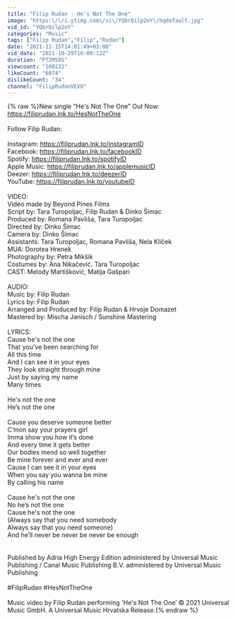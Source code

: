```yaml
---
title: "Filip Rudan - He's Not The One"
image: "https:\/\/i.ytimg.com\/vi\/YQbrQilp2oY\/hqdefault.jpg"
vid_id: "YQbrQilp2oY"
categories: "Music"
tags: ["Filip Rudan","Filip","Rudan"]
date: "2021-11-15T14:01:49+03:00"
vid_date: "2021-10-29T16:00:12Z"
duration: "PT2M58S"
viewcount: "100232"
likeCount: "6074"
dislikeCount: "34"
channel: "FilipRudanVEVO"
---
```

{% raw %}New single “He's Not The One” Out Now: <a rel="nofollow" target="blank" href="https://filiprudan.lnk.to/HesNotTheOne">https://filiprudan.lnk.to/HesNotTheOne</a><br /><br />Follow Filip Rudan:<br /><br />Instagram: <a rel="nofollow" target="blank" href="https://filiprudan.lnk.to/instagramID">https://filiprudan.lnk.to/instagramID</a>  <br />Facebook: <a rel="nofollow" target="blank" href="https://filiprudan.lnk.to/facebookID">https://filiprudan.lnk.to/facebookID</a><br />Spotify: <a rel="nofollow" target="blank" href="https://filiprudan.lnk.to/spotifyID">https://filiprudan.lnk.to/spotifyID</a>  <br />Apple Music: <a rel="nofollow" target="blank" href="https://filiprudan.lnk.to/applemusicID">https://filiprudan.lnk.to/applemusicID</a> <br />Deezer: <a rel="nofollow" target="blank" href="https://filiprudan.lnk.to/deezerID">https://filiprudan.lnk.to/deezerID</a><br />YouTube: <a rel="nofollow" target="blank" href="https://filiprudan.lnk.to/youtubeID">https://filiprudan.lnk.to/youtubeID</a><br /><br />VIDEO:<br />Video made by Beyond Pines Films<br />Script by: Tara Turopoljac, Filip Rudan &amp; Dinko Šimac<br />Produced by: Romana Pavliša, Tara Turopoljac<br />Directed by: Dinko Šimac<br />Camera by: Dinko Šimac<br />Assistants: Tara Turopoljac, Romana Pavliša, Nela Kliček<br />MUA: Dorotea Hrenek<br />Photography by: Petra Mikšik<br />Costumes by: Ana Nikačević. Tara Turopoljac<br />CAST: Melody Martišković, Matija Gašpari<br /><br />AUDIO:<br />Music by: Filip Rudan<br />Lyrics by: Filip Rudan<br />Arranged and Produced by: Filip Rudan &amp; Hrvoje Domazet<br />Mastered by: Mischa Janisch / Sunshine Mastering<br /><br />LYRICS:<br />Cause he's not the one<br />That you've been searching for<br />All this time<br />And I can see it in your eyes<br />They look straight through mine<br />Just by saying my name<br />Many times<br /><br />He's not the one <br />He’s not the one<br /><br />Cause you deserve someone better<br />C’mon say your prayers girl<br />Imma show you how it’s done<br />And every time it gets better<br />Our bodies mend so well together<br />Be mine forever and ever and ever<br />Cause I can see it in your eyes<br />When you say you wanna be mine<br />By calling his name <br /><br />Cause he's not the one<br />No he’s not the one<br />Cause he's not the one <br />(Always say that you need somebody<br />Always say that you need someone)<br />And he’ll never be never be never be enough <br /><br /><br />Published by Adria High Energy Edition administered by Universal Music Publishing / Canal Music Publishing B.V. administered by Universal Music Publishing<br /><br />#FilipRudan #HesNotTheOne<br /><br />Music video by Filip Rudan performing 'He's Not The One’ © 2021 Universal Music GmbH. A Universal Music Hrvatska Release.{% endraw %}
